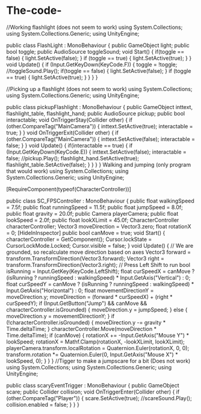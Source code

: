 # The-code-
//Working flashlight (does not seem to work)
using System.Collections;
using System.Collections.Generic;
using UnityEngine;

public class FlashLight : MonoBehaviour
{
    public GameObject light;
    public bool toggle;
    public AudioSource toggleSound;
    void Start()
    {
        if(toggle == false)
        {
            light.SetActive(false);
        }
        if (toggle == true)
        {
            light.SetActive(true);
        }
    }
    void Update()
    {
        if (Input.GetKeyDown(KeyCode.F))
        {
            toggle = !toggle;
            //toggleSound.Play();
            if(toggle == false)
            {
                light.SetActive(false);
            }
            if (toggle == true)
            {
                light.SetActive(true);
            }
        }
    }
}

//Picking up a flashlight (does not seem to work)
using System.Collections;
using System.Collections.Generic;
using UnityEngine;

public class pickupFlashlight : MonoBehaviour
{
    public GameObject inttext, flashlight_table, flashlight_hand;
    public AudioSource pickup;
    public bool interactable;
 void OnTriggerStay(Collider other)
    {
        if (other.CompareTag("MainCamera"))
        {
            inttext.SetActive(true);
            interactable = true;
        }
    }
    void OnTriggerExit(Collider other)
    {
        if (other.CompareTag("MainCamera"))
        {
            inttext.SetActive(false);
            interactable = false;
        }
    }
    void Update()
    {
        if(interactable == true)
        {
            if (Input.GetKeyDown(KeyCode.E))
            {
                inttext.SetActive(false);
                interactable = false;
                //pickup.Play();
                flashlight_hand.SetActive(true);
                flashlight_table.SetActive(false);
            }
        }
    }
}
Walking and jumping (only program that would work)
using System.Collections;
using System.Collections.Generic;
using UnityEngine;

[RequireComponent(typeof(CharacterController))]

public class SC_FPSController : MonoBehaviour
{
    public float walkingSpeed = 7.5f;
    public float runningSpeed = 11.5f;
    public float jumpSpeed = 8.0f;
    public float gravity = 20.0f;
    public Camera playerCamera;
    public float lookSpeed = 2.0f;
    public float lookXLimit = 45.0f;
  CharacterController characterController;
    Vector3 moveDirection = Vector3.zero;
    float rotationX = 0;
   [HideInInspector]
    public bool canMove = true;
   void Start()
    {
        characterController = GetComponent<CharacterController>();
        Cursor.lockState = CursorLockMode.Locked;
        Cursor.visible = false;
    }
    void Update()
    {
        // We are grounded, so recalculate move direction based on axes
        Vector3 forward = transform.TransformDirection(Vector3.forward);
        Vector3 right = transform.TransformDirection(Vector3.right);
        // Press Left Shift to run
        bool isRunning = Input.GetKey(KeyCode.LeftShift);
        float curSpeedX = canMove ? (isRunning ? runningSpeed : walkingSpeed) * Input.GetAxis("Vertical") : 0;
        float curSpeedY = canMove ? (isRunning ? runningSpeed : walkingSpeed) * Input.GetAxis("Horizontal") : 0;
        float movementDirectionY = moveDirection.y;
        moveDirection = (forward * curSpeedX) + (right * curSpeedY);
        if (Input.GetButton("Jump") && canMove && characterController.isGrounded)
        {
            moveDirection.y = jumpSpeed;
        }
        else
        {
            moveDirection.y = movementDirectionY;
        }
        if (!characterController.isGrounded)
        {
            moveDirection.y -= gravity * Time.deltaTime;
        }
        characterController.Move(moveDirection * Time.deltaTime);
        if (canMove)
        {
            rotationX += -Input.GetAxis("Mouse Y") * lookSpeed;
            rotationX = Mathf.Clamp(rotationX, -lookXLimit, lookXLimit);
            playerCamera.transform.localRotation = Quaternion.Euler(rotationX, 0, 0);
            transform.rotation *= Quaternion.Euler(0, Input.GetAxis("Mouse X") * lookSpeed, 0);
        }
    }
}
//Tigger to make a jumpscare for a bit (Does not work)
using System.Collections;
using System.Collections.Generic;
using UnityEngine;

public class scaryEventTrigger : MonoBehaviour
{
    public GameObject scare;
    public Collider collision;
    void OnTriggerEnter(Collider other)
    {
        if (other.CompareTag("Player"))
        {
            scare.SetActive(true);
            //scareSound.Play();
            collision.enabled = false;
        }
    }
}

